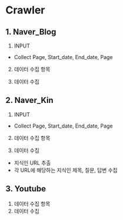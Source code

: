 # Crawler

## 1. Naver_Blog

1. INPUT
* Collect Page, Start_date, End_date, Page

2. 데이터 수집 항목 


3. 데이터 수집


## 2. Naver_Kin

1. INPUT
* Collect Page, Start_date, End_date, Page

2. 데이터 수집 항목 


3. 데이터 수집

* 지식인 URL 추출 
* 각 URL에 해당하는 지식인 제목, 질문, 답변 수집 


## 3. Youtube

1. 데이터 수집 항목 
2. 데이터 수집

